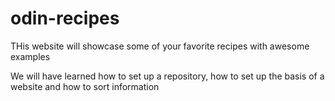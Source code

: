 # odin-recipes

THis website will showcase some of your favorite recipes with awesome examples

We will have learned how to set up a repository, how to set up the basis of a website and how to sort information